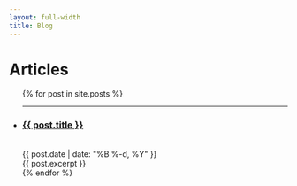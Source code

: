 ```yaml
---
layout: full-width
title: Blog
---
```

  <h1 class="content-listing-header sans">Articles</h1>
  <ul class="content-listing ">
    {% for post in site.posts %}
        <li class="listing">
          <hr class="slender">
          <a href="{{ post.url | prepend: site.baseurl }}"><h3 class="contrast">{{ post.title }}</h3></a>
          <br><span class="smaller">{{ post.date | date: "%B %-d, %Y" }}</span>  <br/>
          <div>{{ post.excerpt }}</div>
        </li>
    {% endfor %}
  </ul>


